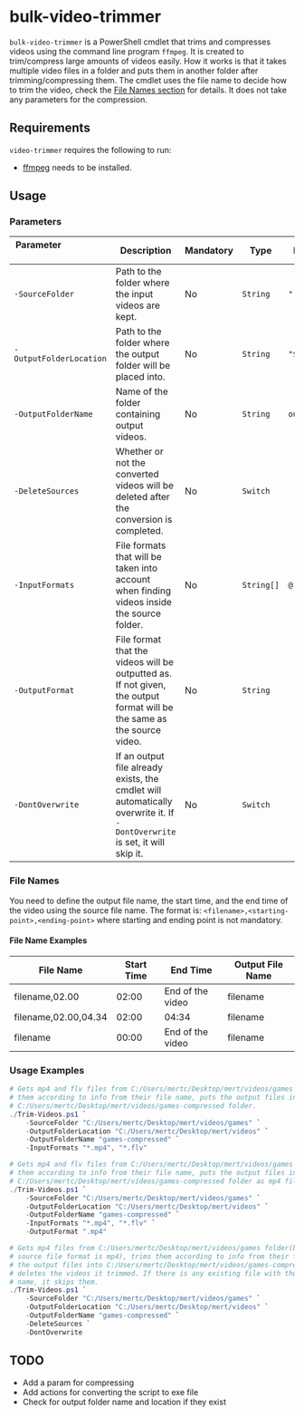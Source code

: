 # bulk-video-trimmer

```bulk-video-trimmer``` is a PowerShell cmdlet that trims and compresses videos using the command line program ```ffmpeg```. It is created to trim/compress large amounts of videos easily. How it works is that it takes multiple video files in a folder and puts them in another folder after trimming/compressing them. The cmdlet uses the file name to decide how to trim the video, check the [File Names section](#file-names) for details. It does not take any parameters for the compression.

## Requirements

```video-trimmer``` requires the following to run:

- [ffmpeg](https://github.com/FFmpeg/FFmpeg) needs to be installed.

## Usage

### Parameters

| Parameter &nbsp; &nbsp; &nbsp; &nbsp; &nbsp; &nbsp; &nbsp; &nbsp; &nbsp; &nbsp; &nbsp; &nbsp; &nbsp; &nbsp; &nbsp; | Description                                                                                                                    | Mandatory | Type           | Default Value   |
|------------------------------|--------------------------------------------------------------------------------------------------------------------------------|-----------|----------------|-----------------------|
| ```-SourceFolder```          | Path to the folder where the input videos are kept.                                                                            | No        | ```String```   | ```"./"```            |
| ```-OutputFolderLocation```  | Path to the folder where the output folder will be placed into.                                                                | No        | ```String```   | ```"$SourceFolder"``` |
| ```-OutputFolderName```      | Name of the folder containing output videos.                                                                                   | No        | ```String```   | ```output```          |
| ```-DeleteSources```         | Whether or not the converted videos will be deleted after the conversion is completed.                                         | No        | ```Switch```   |                       |
| ```-InputFormats```          | File formats that will be taken into account when finding videos inside the source folder.                                     | No        | ```String[]``` | ```@("*.mp4")```      |
| ```-OutputFormat```          | File format that the videos will be outputted as. If not given, the output format will be the same as the source video.        | No        | ```String```   |                       |
| ```-DontOverwrite```         | If an output file already exists, the cmdlet will automatically overwrite it. If ```-DontOverwrite``` is set, it will skip it. | No        | ```Switch```   |                       |

### File Names

You need to define the output file name, the start time, and the end time of the video using the source file name. The format is: ```<filename>,<starting-point>,<ending-point>``` where starting and ending point is not mandatory.

#### File Name Examples

| File Name            | Start Time | End Time         | Output File Name |
|----------------------|------------|------------------|------------------|
| filename,02.00       | 02:00      | End of the video | filename         |
| filename,02.00,04.34 | 02:00      | 04:34            | filename         |
| filename             | 00:00      | End of the video | filename         |

### Usage Examples

```powershell
# Gets mp4 and flv files from C:/Users/mertc/Desktop/mert/videos/games folder, trims 
# them according to info from their file name, puts the output files into 
# C:/Users/mertc/Desktop/mert/videos/games-compressed folder.
./Trim-Videos.ps1 `
    -SourceFolder "C:/Users/mertc/Desktop/mert/videos/games" `
    -OutputFolderLocation "C:/Users/mertc/Desktop/mert/videos" `
    -OutputFolderName "games-compressed" `
    -InputFormats "*.mp4", "*.flv"

# Gets mp4 and flv files from C:/Users/mertc/Desktop/mert/videos/games folder, trims 
# them according to info from their file name, puts the output files into 
# C:/Users/mertc/Desktop/mert/videos/games-compressed folder as mp4 file format.
./Trim-Videos.ps1 `
    -SourceFolder "C:/Users/mertc/Desktop/mert/videos/games" `
    -OutputFolderLocation "C:/Users/mertc/Desktop/mert/videos" `
    -OutputFolderName "games-compressed" `
    -InputFormats "*.mp4", "*.flv" `
    -OutputFormat ".mp4"

# Gets mp4 files from C:/Users/mertc/Desktop/mert/videos/games folder(because default 
# source file format is mp4), trims them according to info from their file name, puts 
# the output files into C:/Users/mertc/Desktop/mert/videos/games-compressed folder and
# deletes the videos it trimmed. If there is any existing file with the output file
# name, it skips them.
./Trim-Videos.ps1 `
    -SourceFolder "C:/Users/mertc/Desktop/mert/videos/games" `
    -OutputFolderLocation "C:/Users/mertc/Desktop/mert/videos" `
    -OutputFolderName "games-compressed" `
    -DeleteSources `
    -DontOverwrite
```
## TODO

- Add a param for compressing
- Add actions for converting the script to exe file
- Check for output folder name and location if they exist
